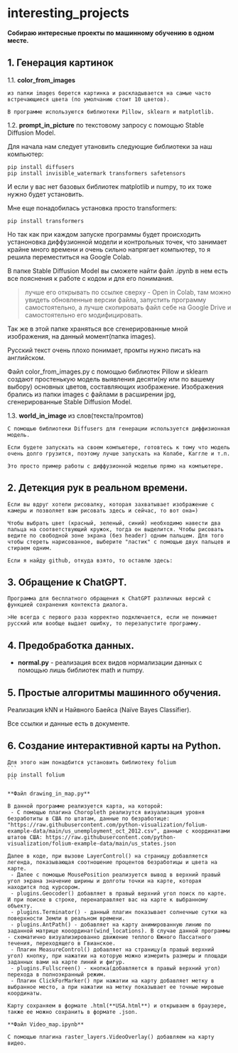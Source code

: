 # interesting_projects

**Собираю интересные проекты по машинному обучению в одном месте.**

## 1. Генерация картинок 

1.1. **color_from_images** 
     
    из папки images берется картинка и раскладывается на самые часто встречающиеся цвета (по умолчанию стоит 10 цветов).
      
    В программе используются библиотеки Pillow, sklearn и matplotlib.

1.2. **prompt_in_picture** по текстовому запросу с помощью Stable Diffusion Model.

   Для начала нам следует утановить следующие библиотеки за наш компьютер:
   ```
   pip install diffusers
   pip install invisible_watermark transformers safetensors
   ```
   И если у вас нет базовых библиотек matplotlib и numpy, то их тоже нужно будет установить.
   
   Мне еще понадобилась установка просто transformers:
   ```
   pip install transformers
   ```
   
   Но так как при каждом запуске программы будет происходить устаноновка диффузионной модели и контрольных точек, что занимает крайне много времени и очень сильно напрягает компьютер, то я решила переместиться на Google Colab.

   В папке Stable Diffusion Model вы сможете найти файл .ipynb в нем есть все пояснения к работе с кодом и для его понимания.
   >лучше его открывать по ссылке сверху - Open in Colab, там можно увидеть обновленные версии файла, запустить программу самостоятельно, а лучше скопировать файл себе на Google Drive и самостоятельно его модифицировать.
   
   Так же в этой папке храняться все сгенерированные мной изображения, на данный момент(папка images).

   Русский текст очень плохо понимает, промты нужно писать на английском.
   
   Файл color_from_images.py с помощью библиотек Pillow и sklearn создают простенькую модель выявления десяти(ну или по вашему выбору) основных цветов, составляющих изображение. Изображения брались из папки images с файлами в расширении jpg, сгенерированные Stable Diffusion Model.

1.3. **world_in_image** из слов(текста/промтов)

    С помощью библиотеки Diffusers для генерации используется диффизионная модель. 
    
    Если будете запускать на своем компьютере, готовтесь к тому что модель очень долго грузится, поэтому лучше запускать на Колабе, Каггле и т.п.
    
    Это просто пример работы с диффузионной моделью прямо на компьютере.

## 2. Детекция рук в реальном времени.

    Если вы вдруг хотели рисовалку, которая захватывает изображение с камеры и позволяет вам рисовать здесь и сейчас, то вот она=)

    Чтобы выбрать цвет (красный, зеленый, синий) необходимо навести два пальца на соответствующий кружок, тогда он выделится. Чтобы рисовать ведите по свободной зоне экрана (без header) одним пальцем. Для того чтобы стереть нарисованное, выберите "ластик" с помощью двух пальцев и стираем одним.

    Если я найду github, откуда взято, то оставлю здесь: 

## 3. Обращение к ChatGPT.

    Программа для бесплатного обращения к ChatGPT различных версий с функцией сохранения контекста диалога. 

    >Не всегда с первого раза корректно подключается, если не понимает русский или вообще выдает ошибку, то перезапустите программу.

## 4. Предобработка данных.

 - **normal.py** - реализация всех видов нормализации данных с помощью лишь библиотек math и numpy.

## 5. Простые алгоритмы машинного обучения.

  Реализация kNN и Найвного Баейса (Naïve Bayes Classifier).

  Все ссылки и данные есть в документе.

## 6. Создание интерактивной карты на Python.

    Для этого нам понадбится установить библиотеку folium
    ```
    pip install folium
    ```
    
    **Файл drawing_in_map.py**
    
    В данной программе реализуется карта, на которой:
     - С помощью плагина Choropleth реализутся визуализация уровня безработиты в США по штатам, данные по безработице: "https://raw.githubusercontent.com/python-visualization/folium-example-data/main/us_unemployment_oct_2012.csv", данные с координатами штатов США: https://raw.githubusercontent.com/python-visualization/folium-example-data/main/us_states.json 
    
    Далее в коде, при вызове LayerControl() на страницу добавляется легенда, показывающая соотношение процентов безработицы и цвета на карте.
     - Далее с помощью MousePosition реализуется вывод в верхний правый угол экрана значение ширины и долготы точки на карте, которая находится под курсором.
     - plugins.Geocoder() добавляет в правый верхний угол поиск по карте. И при поиске в строке, перенаправляет вас на карте к выбранному объекту.
     - plugins.Terminator() - данный плагин показывает солнечные сутки на поверхности Земли в реальном времени.
     - plugins.AntPath() - добавляет на карту анимированную линию по заданной матрице кооординат(wind_locations). В случае данной программы - схематично визуализированно движение теплого Южного Пассатного течения, переходящего в Гвианское.
     - Плагин MeasureControl() добавляет на страницу(в правый верхний угол) кнопку, при нажатии на которую можно измерить размеры и площади заданных вами на карте линий и фигур.
     - plugins.Fullscreen() - кнопка(добавляется в правый верхний угол) перехода в полноэкранный режим.
     - Плагин ClickForMarker() при нажатии на карту добавляет метку в выбранное место, а при нажатии на метку показывает ее точные мировые координаты.
     
    Карту сохраняем в формате .html(**USA.html**) и открываем в браузере, также ее можно сохранить в формате .json.
    
    **Файл Video_map.ipynb**
    
    С помощью плагина raster_layers.VideoOverlay() добавляем на карту видео.

